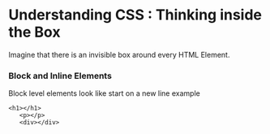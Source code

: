 # Understanding CSS : Thinking inside the Box

Imagine that there is an invisible box around every HTML Element.

### Block and Inline Elements

Block level elements look like start on a new line example
```
<h1></h1>
   <p></p>
   <div></div>
```